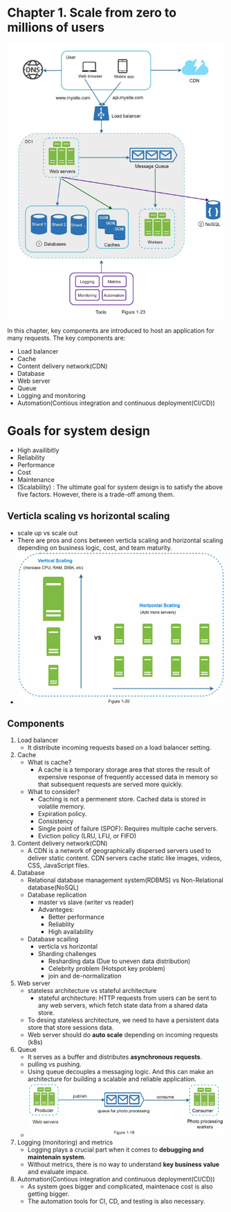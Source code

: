 # Chapter 1. Scale from zero to millions of users

![Figure_1_23.png](images/dg_figure_1_23.png)

In this chapter, key components are introduced to host an application for many requests. The key components are:
- Load balancer
- Cache
- Content delivery network(CDN)
- Database
- Web server
- Queue
- Logging and monitoring
- Automation(Contious integration and continuous deployment(CI/CD))

# Goals for system design
- High availibitly
- Reliability
- Performance
- Cost
- Maintenance
- (Scalability)
: The ultimate goal for system design is to satisfy the above five factors. However, there is a trade-off among them.

## Verticla scaling vs horizontal scaling
- scale up vs scale out
- There are pros and cons between verticla scaling and horizontal scaling depending on business logic, cost, and team maturity.
- ![Figure_1_20.png](images/dg_figure_1_20.png)

## Components
1. Load balancer
    - It distribute incoming requests based on a load balancer setting. 
2. Cache
    - What is cache?
        - A cache is a temporary storage area that stores the result of expensive response of frequently accessed data in memory so that subsequent requests are served more quickly.
    - What to consider?
        - Caching is not a permenent store. Cached data is stored in volatile memory.
        - Expiration policy.
        - Consistency
        - Single point of failure (SPOF): Requires multiple cache servers.
        - Eviction policy (LRU, LFU, or FIFO)
3. Content delivery network(CDN)
    - A CDN is a network of geographically dispersed servers used to deliver static content. CDN servers cache static like images, videos, CSS, JavaScript files.
4. Database
    - Relational database management system(RDBMS) vs Non-Relational database(NoSQL)
    - Database replication
        - master vs slave (writer vs reader)
        - Advanteges:
            - Better performance
            - Reliablity
            - High availability            
    - Database scailing 
        - verticla vs horizontal
        - Sharding challenges
            - Resharding data (Due to uneven data distribution)
            - Celebrity problem (Hotspot key problem)
            - join and de-normalization
5. Web server
    - stateless architecture vs stateful architecture
        - stateful architecture: HTTP requests from users can be sent to any web servers, which fetch state data from a shared data store.
    - To desing stateless architecture, we need to have a persistent data store that store sessions data.
    - Web server should do **auto scale** depending on incoming requests (k8s)
5. Queue
    - It serves as a buffer and distributes **asynchronous requests**.
    - pulling vs pushing.
    - Using queue decouples a messaging logic. And this can make an architecture for building a scalable and reliable application.
    - ![Figure_1_18.png](images/dg_figure_1_18.png)
6. Logging (monitoring) and metrics
    - Logging plays a crucial part when it comes to **debugging and maintenain system**. 
    - Without metrics, there is no way to understand **key business value** and evaluate impace.
7. Automation(Contious integration and continuous deployment(CI/CD))
    - As system goes bigger and complicated, maintenace cost is also getting bigger.
    - The automation tools for CI, CD, and testing is also necessary.
